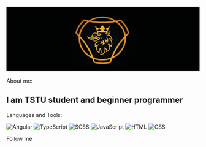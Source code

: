 ![Header](https://github.com/AlexeyLVB/AlexeyLVB/blob/main/assets/saab_griffin.jpg)

About me:
## I am TSTU student and beginner programmer

Languages and Tools:

![Angular](https://img.shields.io/badge/-Angular-red?style=for-the-badge&logo=angular)
![TypeScript](https://img.shields.io/badge/-TypeScript-blue?style=for-the-badge&logo=)
![SCSS](https://img.shields.io/badge/-SCSS-critical?style=for-the-badge&logo=SCSS)
![JavaScript](https://img.shields.io/badge/-JavaScript-black?style=for-the-badge&logo=JavaScript)
![HTML](https://img.shields.io/badge/-HTML-orange?style=for-the-badge&logo=html)
![CSS](https://img.shields.io/badge/-CSS-informational?style=for-the-badge&logo=CSS)

Follow me
